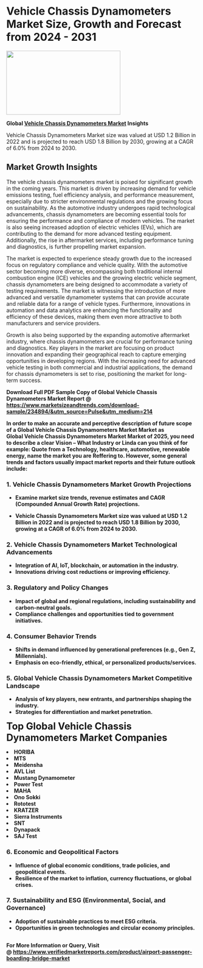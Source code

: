 <H1>Vehicle Chassis Dynamometers Market Size, Growth and Forecast from 2024 - 2031</H1><img class="aligncenter size-medium wp-image-584254" src="https://thirdeyenews.in/wp-content/uploads/2024/09/Global-Market-Research-300x168.jpeg" alt="" width="300" height="168" /><p><strong>Global&nbsp;<a href="https://www.marketsizeandtrends.com/download-sample/234894/&amp;utm_source=Pulse&amp;utm_medium=214">Vehicle Chassis Dynamometers Market</a> Insights</strong></p><p>Vehicle Chassis Dynamometers Market size was valued at USD 1.2 Billion in 2022 and is projected to reach USD 1.8 Billion by 2030, growing at a CAGR of 6.0% from 2024 to 2030.</p><p><h2>Market Growth Insights</h2> <p>The vehicle chassis dynamometers market is poised for significant growth in the coming years. This market is driven by increasing demand for vehicle emissions testing, fuel efficiency analysis, and performance measurement, especially due to stricter environmental regulations and the growing focus on sustainability. As the automotive industry undergoes rapid technological advancements, chassis dynamometers are becoming essential tools for ensuring the performance and compliance of modern vehicles. The market is also seeing increased adoption of electric vehicles (EVs), which are contributing to the demand for more advanced testing equipment. Additionally, the rise in aftermarket services, including performance tuning and diagnostics, is further propelling market expansion.</p> <p><strong></strong></p> <p>The market is expected to experience steady growth due to the increased focus on regulatory compliance and vehicle quality. With the automotive sector becoming more diverse, encompassing both traditional internal combustion engine (ICE) vehicles and the growing electric vehicle segment, chassis dynamometers are being designed to accommodate a variety of testing requirements. The market is witnessing the introduction of more advanced and versatile dynamometer systems that can provide accurate and reliable data for a range of vehicle types. Furthermore, innovations in automation and data analytics are enhancing the functionality and efficiency of these devices, making them even more attractive to both manufacturers and service providers.</p> <p>Growth is also being supported by the expanding automotive aftermarket industry, where chassis dynamometers are crucial for performance tuning and diagnostics. Key players in the market are focusing on product innovation and expanding their geographical reach to capture emerging opportunities in developing regions. With the increasing need for advanced vehicle testing in both commercial and industrial applications, the demand for chassis dynamometers is set to rise, positioning the market for long-term success.</p> <p><strong></p><p><span class=""><strong>Download Full PDF Sample Copy of Global Vehicle Chassis Dynamometers Market Report</strong> @ <a href="https://www.marketsizeandtrends.com/download-sample/234894/&amp;utm_source=Pulse&amp;utm_medium=214" target="_blank">https://www.marketsizeandtrends.com/download-sample/234894/&amp;utm_source=Pulse&amp;utm_medium=214</a></span></p><p>In order to make an accurate and perceptive description of future scope of a Global&nbsp;Vehicle Chassis Dynamometers Market Market as Global&nbsp;Vehicle Chassis Dynamometers Market Market of 2025, you need to describe a clear Vision &ndash; What Industry or Linda can you think of for example: Quote from a Technology, healthcare, automotive, renewable energy, name the market you are Reffering to. However, some general trends and factors usually impact market reports and their future outlook include:</p><h3>1.&nbsp;<strong>Vehicle Chassis Dynamometers Market Growth Projections</strong></h3><ul><li>Examine market size trends, revenue estimates and CAGR (Compounded Annual Growth Rate) projections.</li><li><p>Vehicle Chassis Dynamometers Market size was valued at USD 1.2 Billion in 2022 and is projected to reach USD 1.8 Billion by 2030, growing at a CAGR of 6.0% from 2024 to 2030.</p></li></ul><h3>2.&nbsp;<strong>Vehicle Chassis Dynamometers Market Technological Advancements</strong></h3><ul><li>Integration of AI, IoT, blockchain, or automation in the industry.</li><li>Innovations driving cost reductions or improving efficiency.</li></ul><h3>3.&nbsp;<strong>Regulatory and Policy Changes</strong></h3><ul><li>Impact of global and regional regulations, including sustainability and carbon-neutral goals.</li><li>Compliance challenges and opportunities tied to government initiatives.</li></ul><h3>4.&nbsp;<strong>Consumer Behavior Trends</strong></h3><ul><li>Shifts in demand influenced by generational preferences (e.g., Gen Z, Millennials).</li><li>Emphasis on eco-friendly, ethical, or personalized products/services.</li></ul><h3>5.&nbsp;<strong>Global Vehicle Chassis Dynamometers Market Competitive Landscape</strong></h3><ul><li>Analysis of key players, new entrants, and partnerships shaping the industry.</li><li>Strategies for differentiation and market penetration.</li></ul><p data-pm-slice="1 1 []"><span style="color: inherit; font-family: inherit; font-size: 25px;">Top Global Vehicle Chassis Dynamometers Market Companies</span></p><div class="" data-test-id=""><p><li>HORIBA</li><li> MTS</li><li> Meidensha</li><li> AVL List</li><li> Mustang Dynamometer</li><li> Power Test</li><li> MAHA</li><li> Ono Sokki</li><li> Rototest</li><li> KRATZER</li><li> Sierra Instruments</li><li> SNT</li><li> Dynapack</li><li> SAJ Test</li></p></div><h3>6.&nbsp;<strong>Economic and Geopolitical Factors</strong></h3><ul><li>Influence of global economic conditions, trade policies, and geopolitical events.</li><li>Resilience of the market to inflation, currency fluctuations, or global crises.</li></ul><h3>7.&nbsp;<strong>Sustainability and ESG (Environmental, Social, and Governance)</strong></h3><ul><li>Adoption of sustainable practices to meet ESG criteria.</li><li>Opportunities in green technologies and circular economy principles.</li></ul><h2><strong style="font-size: 14px;">For More Information or Query, Visit @&nbsp;</strong><a style="background-color: #ffffff; font-size: 14px;" href="https://www.marketsizeandtrends.com/report/vehicle-chassis-dynamometers-market/" target="_blank">https://www.verifiedmarketreports.com/product/airport-passenger-boarding-bridge-market</a></h2>
